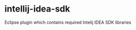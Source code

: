 intellij-idea-sdk
=================

Eclipse plugin which contains required Intelij IDEA SDK libraries